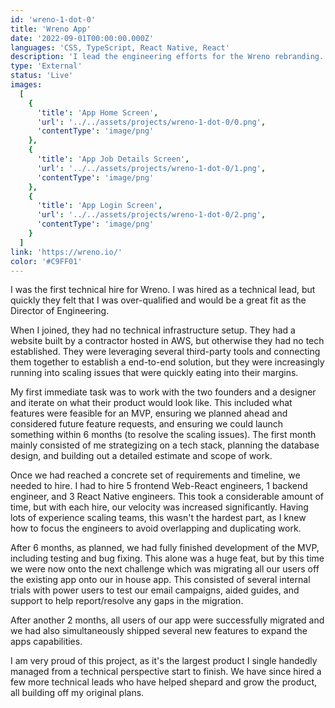 ```yaml
---
id: 'wreno-1-dot-0'
title: 'Wreno App'
date: '2022-09-01T00:00:00.000Z'
languages: 'CSS, TypeScript, React Native, React'
description: 'I lead the engineering efforts for the Wreno rebranding. We used this time to reduce technical debt, improve lighthouse and SEO ratings, and standardize our tech stack.'
type: 'External'
status: 'Live'
images:
  [
    {
      'title': 'App Home Screen',
      'url': '../../assets/projects/wreno-1-dot-0/0.png',
      'contentType': 'image/png'
    },
    {
      'title': 'App Job Details Screen',
      'url': '../../assets/projects/wreno-1-dot-0/1.png',
      'contentType': 'image/png'
    },
    {
      'title': 'App Login Screen',
      'url': '../../assets/projects/wreno-1-dot-0/2.png',
      'contentType': 'image/png'
    }
  ]
link: 'https://wreno.io/'
color: '#C9FF01'
---
```


I was the first technical hire for Wreno. I was hired as a technical lead, but quickly they felt that I was over-qualified and would be a great fit as the Director of Engineering.

When I joined, they had no technical infrastructure setup. They had a website built by a contractor hosted in AWS, but otherwise they had no tech established. They were leveraging several third-party tools and connecting them together to establish a end-to-end solution, but they were increasingly running into scaling issues that were quickly eating into their margins.

My first immediate task was to work with the two founders and a designer and iterate on what their product would look like. This included what features were feasible for an MVP, ensuring we planned ahead and considered future feature requests, and ensuring we could launch something within 6 months (to resolve the scaling issues). The first month mainly consisted of me strategizing on a tech stack, planning the database design, and building out a detailed estimate and scope of work.

Once we had reached a concrete set of requirements and timeline, we needed to hire. I had to hire 5 frontend Web-React engineers, 1 backend engineer, and 3 React Native engineers. This took a considerable amount of time, but with each hire, our velocity was increased significantly. Having lots of experience scaling teams, this wasn't the hardest part, as I knew how to focus the engineers to avoid overlapping and duplicating work.

After 6 months, as planned, we had fully finished development of the MVP, including testing and bug fixing. This alone was a huge feat, but by this time we were now onto the next challenge which was migrating all our users off the existing app onto our in house app. This consisted of several internal trials with power users to test our email campaigns, aided guides, and support to help report/resolve any gaps in the migration.

After another 2 months, all users of our app were successfully migrated and we had also simultaneously shipped several new features to expand the apps capabilities.

I am very proud of this project, as it's the largest product I single handedly managed from a technical perspective start to finish. We have since hired a few more technical leads who have helped shepard and grow the product, all building off my original plans.
